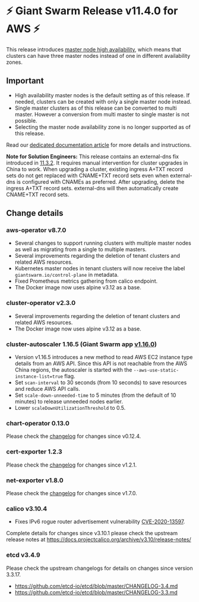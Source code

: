 # :zap: Giant Swarm Release v11.4.0 for AWS :zap:

This release introduces [master node high availability](https://docs.giantswarm.io/basics/ha-masters/),
which means that clusters can have three master nodes instead of one in different
availability zones.

## Important

- High availability master nodes is the default setting as of this release. If needed,
  clusters can be created with only a single master node instead.
- Single master clusters as of this release can be converted to multi master. However
  a conversion from multi master to single master is not possible.
- Selecting the master node availability zone is no longer supported as of this release.

Read our [dedicated documentation article](https://docs.giantswarm.io/basics/ha-masters/)
for more details and instructions.

**Note for Solution Engineers:** This release contains an external-dns fix introduced in [11.3.2](https://github.com/giantswarm/releases/blob/master/aws/v11.3.2/release-notes.md). It requires manual intervention for cluster upgrades in China to work. When upgrading a cluster, existing ingress A+TXT record sets do not get replaced with CNAME+TXT record sets even when external-dns is configured with CNAMEs as preferred. After upgrading, delete the ingress A+TXT record sets. external-dns will then automatically create CNAME+TXT record sets.

## Change details

### aws-operator v8.7.0

- Several changes to support running clusters with multiple master nodes as well as migrating from a single to multiple masters.
- Several improvements regarding the deletion of tenant clusters and related AWS resources.
- Kubernetes master nodes in tenant clusters will now receive the label `giantswarm.io/control-plane` in metadata.
- Fixed Prometheus metrics gathering from calico endpoint.
- The Docker image now uses alpine v3.12 as a base.

### cluster-operator v2.3.0

- Several improvements regarding the deletion of tenant clusters and related AWS resources.
- The Docker image now uses alpine v3.12 as a base.

### cluster-autoscaler 1.16.5 (Giant Swarm app [v1.16.0](https://github.com/giantswarm/cluster-autoscaler-app/blob/master/CHANGELOG.md))

- Version v1.16.5 introduces a new method to read AWS EC2 instance type details from an AWS API. Since this API is not reachable from the AWS China regions, the autoscaler is started with the `--aws-use-static-instance-list=true` flag.
- Set `scan-interval` to 30 seconds (from 10 seconds) to save resources and reduce AWS API calls.
- Set `scale-down-unneeded-time` to 5 minutes (from the default of 10 minutes) to release unneeded nodes earlier.
- Lower `scaleDownUtilizationThreshold` to 0.5.

### chart-operator 0.13.0

Please check the [changelog](https://github.com/giantswarm/chart-operator/blob/master/CHANGELOG.md) for changes since v0.12.4.

### cert-exporter 1.2.3

Please check the [changelog](https://github.com/giantswarm/cert-exporter/blob/master/CHANGELOG.md) for changes since v1.2.1.

### net-exporter v1.8.0

Please check the [changelog](https://github.com/giantswarm/net-exporter/blob/master/CHANGELOG.md) for changes since v1.7.0.

### calico v3.10.4

- Fixes IPv6 rogue router advertisement vulnerability [CVE-2020-13597](https://cve.mitre.org/cgi-bin/cvename.cgi?name=CVE-2020-13597).

Complete details for changes since v3.10.1 please check the upstream release notes at https://docs.projectcalico.org/archive/v3.10/release-notes/

### etcd v3.4.9

Please check the upstream changelogs for details on changes since version 3.3.17.

- https://github.com/etcd-io/etcd/blob/master/CHANGELOG-3.4.md
- https://github.com/etcd-io/etcd/blob/master/CHANGELOG-3.3.md
